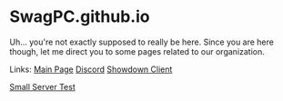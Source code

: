 # SwagPC.github.io

Uh... you're not exactly supposed to really be here. Since you are here though, let me direct you to some pages related to our organization.

Links:
[Main Page](https://disboard.org/server/680243814732267555)
[Discord](https://discord.gg/jQBgWeCxg5)
[Showdown Client](https://swagpc.github.io)

[Small Server Test](https://discord.me/pokemon-scarlet-violet)
